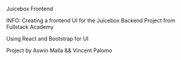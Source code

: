 Juicebox Frontend

INFO:
Creating a frontend UI for the Juicebox Backend Project from Fullstack Academy

Using React and Bootstrap for UI

Project by Aswin Malla && Vincent Palomo
